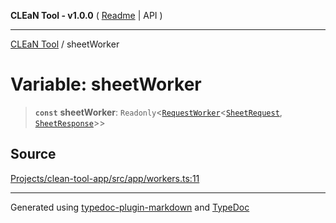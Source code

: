 **CLEaN Tool - v1.0.0** ( [Readme](../README.md) \| API )

***

[CLEaN Tool](../exports.md) / sheetWorker

# Variable: sheetWorker

> **`const`** **sheetWorker**: `Readonly`\<[`RequestWorker`](../interfaces/RequestWorker.md)\<[`SheetRequest`](../type-aliases/SheetRequest.md), [`SheetResponse`](../type-aliases/SheetResponse.md)\>\>

## Source

[Projects/clean-tool-app/src/app/workers.ts:11](https://github.com/yuckyh/clean-tool-app/)

***

Generated using [typedoc-plugin-markdown](https://www.npmjs.com/package/typedoc-plugin-markdown) and [TypeDoc](https://typedoc.org/)
